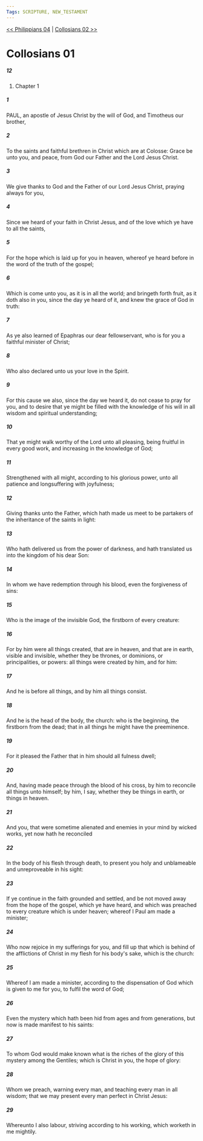 ```yaml
---
Tags: SCRIPTURE, NEW_TESTAMENT
---
```


[<< Philippians 04](NEW_TESTAMENT/11_Philippians/Philippians_04.md) | [Collosians 02 >>](NEW_TESTAMENT/12_Collosians/Collosians_02.md)

# Collosians 01

##### 12
1. Chapter 1
##### 1
 PAUL, an apostle of Jesus Christ by the will of God, and Timotheus our brother,
##### 2
 To the saints and faithful brethren in Christ which are at Colosse: Grace be unto you, and peace, from God our Father and the Lord Jesus Christ.
##### 3
 We give thanks to God and the Father of our Lord Jesus Christ, praying always for you,
##### 4
 Since we heard of your faith in Christ Jesus, and of the love which ye have to all the saints,
##### 5
 For the hope which is laid up for you in heaven, whereof ye heard before in the word of the truth of the gospel;
##### 6
 Which is come unto you, as it is in all the world; and bringeth forth fruit, as it doth also in you, since the day ye heard of it, and knew the grace of God in truth:
##### 7
 As ye also learned of Epaphras our dear fellowservant, who is for you a faithful minister of Christ;
##### 8
 Who also declared unto us your love in the Spirit.
##### 9
 For this cause we also, since the day we heard it, do not cease to pray for you, and to desire that ye might be filled with the knowledge of his will in all wisdom and spiritual understanding;
##### 10
 That ye might walk worthy of the Lord unto all pleasing, being fruitful in every good work, and increasing in the knowledge of God;
##### 11
 Strengthened with all might, according to his glorious power, unto all patience and longsuffering with joyfulness;
##### 12
 Giving thanks unto the Father, which hath made us meet to be partakers of the inheritance of the saints in light:
##### 13
 Who hath delivered us from the power of darkness, and hath translated us into the kingdom of his dear Son:
##### 14
 In whom we have redemption through his blood, even the forgiveness of sins:
##### 15
 Who is the image of the invisible God, the firstborn of every creature:
##### 16
 For by him were all things created, that are in heaven, and that are in earth, visible and invisible, whether they be thrones, or dominions, or principalities, or powers: all things were created by him, and for him:
##### 17
 And he is before all things, and by him all things consist.
##### 18
 And he is the head of the body, the church: who is the beginning, the firstborn from the dead; that in all things he might have the preeminence.
##### 19
 For it pleased the Father that in him should all fulness dwell;
##### 20
 And, having made peace through the blood of his cross, by him to reconcile all things unto himself; by him, I say, whether they be things in earth, or things in heaven.
##### 21
 And you, that were sometime alienated and enemies in your mind by wicked works, yet now hath he reconciled
##### 22
 In the body of his flesh through death, to present you holy and unblameable and unreproveable in his sight:
##### 23
 If ye continue in the faith grounded and settled, and be not moved away from the hope of the gospel, which ye have heard, and which was preached to every creature which is under heaven; whereof I Paul am made a minister;
##### 24
 Who now rejoice in my sufferings for you, and fill up that which is behind of the afflictions of Christ in my flesh for his body's sake, which is the church:
##### 25
 Whereof I am made a minister, according to the dispensation of God which is given to me for you, to fulfil the word of God;
##### 26
 Even the mystery which hath been hid from ages and from generations, but now is made manifest to his saints:
##### 27
 To whom God would make known what is the riches of the glory of this mystery among the Gentiles; which is Christ in you, the hope of glory:
##### 28
 Whom we preach, warning every man, and teaching every man in all wisdom; that we may present every man perfect in Christ Jesus:
##### 29
 Whereunto I also labour, striving according to his working, which worketh in me mightily.
